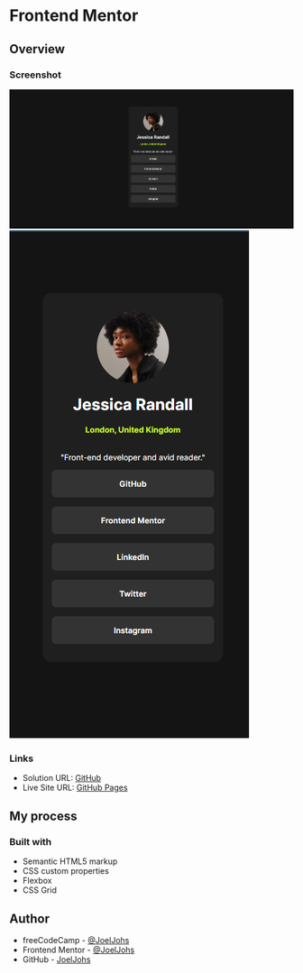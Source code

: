 # Frontend Mentor

## Overview

### Screenshot

![Desktop Screen](./img/desktop.png)
![Mobile Screen](./img/mobile.png)

### Links

- Solution URL: [GitHub](https://github.com/JoelJohs/frontend-mentor_social-links-profile)
- Live Site URL: [GitHub Pages](https://joeljohs.github.io/frontend-mentor_social-links-profile/)

## My process

### Built with

- Semantic HTML5 markup
- CSS custom properties
- Flexbox
- CSS Grid

## Author

- freeCodeCamp - [@JoelJohs](https://www.freecodecamp.org/JoelJohs)
- Frontend Mentor - [@JoelJohs](https://www.frontendmentor.io/profile/JoelJohs)
- GitHub - [JoelJohs](https://github.com/JoelJohs)
